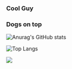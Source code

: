 ### Cool Guy
### Dogs on top



 ![Anurag's GitHub stats](https://github-readme-stats.vercel.app/api?username=xdoxx123&show_icons=true&theme=radical) 

![Top Langs](https://github-readme-stats.vercel.app/api/top-langs/?username=xdoxx123&size_weight=0.5&count_weight=0.5&theme=radical)

  <img src="https://skillicons.dev/icons?i=cpp,python,lua"/>
